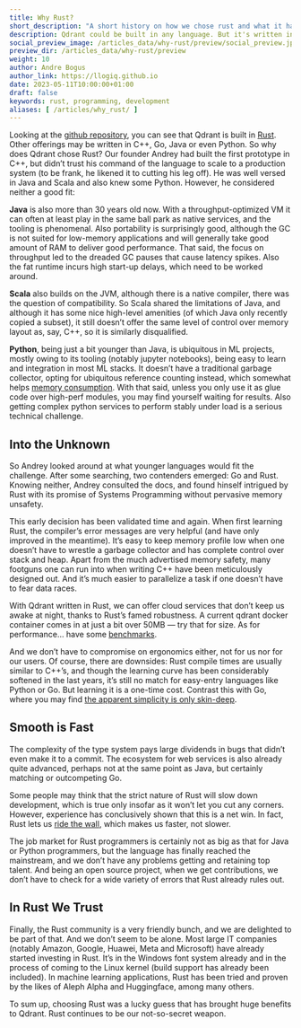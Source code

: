 ```yaml
---
title: Why Rust?
short_description: "A short history on how we chose rust and what it has brought us"
description: Qdrant could be built in any language. But it's written in Rust. Here*s why.
social_preview_image: /articles_data/why-rust/preview/social_preview.jpg
preview_dir: /articles_data/why-rust/preview
weight: 10
author: Andre Bogus
author_link: https://llogiq.github.io
date: 2023-05-11T10:00:00+01:00
draft: false
keywords: rust, programming, development
aliases: [ /articles/why_rust/ ]
---
```


Looking at the [github repository](https://github.com/qdrant/qdrant), you can see that Qdrant is built in [Rust](https://rust-lang.org). Other offerings may be written in C++, Go, Java or even Python. So why does Qdrant chose Rust? Our founder Andrey had built the first prototype in C++, but didn’t trust his command of the language to scale to a production system (to be frank, he likened it to cutting his leg off). He was well versed in Java and Scala and also knew some Python. However, he considered neither a good fit:

**Java** is also more than 30 years old now. With a throughput-optimized VM it can often at least play in the same ball park as native services, and the tooling is phenomenal. Also portability is surprisingly good, although the GC is not suited for low-memory applications and will generally take good amount of RAM to deliver good performance. That said, the focus on throughput led to the dreaded GC pauses that cause latency spikes. Also the fat runtime incurs high start-up delays, which need to be worked around.

**Scala** also builds on the JVM, although there is a native compiler, there was the question of compatibility. So Scala shared the limitations of Java, and although it has some nice high-level amenities (of which Java only recently copied a subset), it still doesn’t offer the same level of control over memory layout as, say, C++, so it is similarly disqualified.

**Python**, being just a bit younger than Java, is ubiquitous in ML projects, mostly owing to its tooling (notably jupyter notebooks), being easy to learn and integration in most ML stacks. It doesn’t have a traditional garbage collector, opting for ubiquitous reference counting instead, which somewhat helps [memory consumption](https://qdrant.tech/articles/memory-consumption/). With that said, unless you only use it as glue code over high-perf modules, you may find yourself waiting for results. Also getting complex python services to perform stably under load is a serious technical challenge.

## Into the Unknown

So Andrey looked around at what younger languages would fit the challenge. After some searching, two contenders emerged: Go and Rust. Knowing neither, Andrey consulted the docs, and found hinself intrigued by Rust with its promise of Systems Programming without pervasive memory unsafety.

This early decision has been validated time and again. When first learning Rust, the compiler’s error messages are very helpful (and have only improved in the meantime). It’s easy to keep memory profile low when one doesn’t have to wrestle a garbage collector and has complete control over stack and heap. Apart from the much advertised memory safety, many footguns one can run into when writing C++ have been meticulously designed out. And it’s much easier to parallelize a task if one doesn’t have to fear data races.

With Qdrant written in Rust, we can offer cloud services that don’t keep us awake at night, thanks to Rust’s famed robustness. A current qdrant docker container comes in at just a bit over 50MB — try that for size. As for performance… have some [benchmarks](/benchmarks/).

And we don’t have to compromise on ergonomics either, not for us nor for our users. Of course, there are downsides: Rust compile times are usually similar to C++’s, and though the learning curve has been considerably softened in the last years, it’s still no match for easy-entry languages like Python or Go. But learning it is a one-time cost. Contrast this with Go, where you may find [the apparent simplicity is only skin-deep](https://fasterthanli.me/articles/i-want-off-mr-golangs-wild-ride).

## Smooth is Fast

The complexity of the type system pays large dividends in bugs that didn’t even make it to a commit. The ecosystem for web services is also already quite advanced, perhaps not at the same point as Java, but certainly matching or outcompeting Go.

Some people may think that the strict nature of Rust will slow down development, which is true only insofar as it won’t let you cut any corners. However, experience has conclusively shown that this is a net win. In fact, Rust lets us [ride the wall](https://the-race.com/nascar/bizarre-wall-riding-move-puts-chastain-into-nascar-folklore/), which makes us faster, not slower.

The job market for Rust programmers is certainly not as big as that for Java or Python programmers, but the language has finally reached the mainstream, and we don’t have any problems getting and retaining top talent. And being an open source project, when we get contributions, we don’t have to check for a wide variety of errors that Rust already rules out.

## In Rust We Trust

Finally, the Rust community is a very friendly bunch, and we are delighted to be part of that. And we don’t seem to be alone. Most large IT companies (notably Amazon, Google, Huawei, Meta and Microsoft) have already started investing in Rust. It’s in the Windows font system already and in the process of coming to the Linux kernel (build support has already been included). In machine learning applications, Rust has been tried and proven by the likes of Aleph Alpha and Huggingface, among many others.

To sum up, choosing Rust was a lucky guess that has brought huge benefits to Qdrant. Rust continues to be our not-so-secret weapon.
